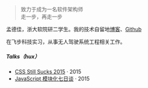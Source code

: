 > 致力于成为一名软件架构师  
> 走一步，再走一步

孟德佳，浙大软院研二学生。我的技术自留地[博客](http://mengdejia.cn)、[Github](http://github.com/Dejia2017)

在飞步科技实习，从事无人驾驶系统工程相关工作。

##### Talks（hux）

- [CSS Still Sucks 2015][2] · 2015
- [JavaScript 模块化七日谈][1] · 2015

[1]: //huangxuan.me/2015/07/09/js-module-7day/
[2]: //huangxuan.me/2015/12/28/css-sucks-2015/
